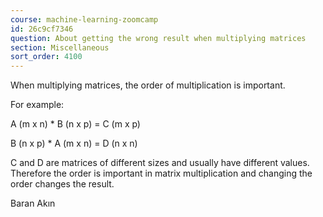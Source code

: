 ```yaml
---
course: machine-learning-zoomcamp
id: 26c9cf7346
question: About getting the wrong result when multiplying matrices
section: Miscellaneous
sort_order: 4100
---
```


When multiplying matrices, the order of multiplication is important.

For example:

A (m x n) * B (n x p) = C (m x p)

B (n x p) * A (m x n) = D (n x n)

C and D are matrices of different sizes and usually have different values. Therefore the order is important in matrix multiplication and changing the order changes the result.

Baran Akın

